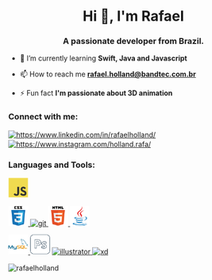 <h1 align="center">Hi 👋, I'm Rafael</h1>
<h3 align="center">A passionate developer from Brazil.</h3>

- 🌱 I’m currently learning **Swift, Java and Javascript**

- 📫 How to reach me **rafael.holland@bandtec.com.br**

- ⚡ Fun fact **I'm passionate about 3D animation**

<h3 align="left">Connect with me:</h3>
<p align="left">
<a href="https://linkedin.com/in/rafaelholland/" target="blank"><img align="center" src="https://cdn.jsdelivr.net/npm/simple-icons@3.0.1/icons/linkedin.svg" alt="https://www.linkedin.com/in/rafaelholland/" height="30" width="40" /></a>
<a href="https://www.instagram.com/holland.rafa/" target="blank"><img align="center" src="https://cdn.jsdelivr.net/npm/simple-icons@3.0.1/icons/instagram.svg" alt="https://www.instagram.com/holland.rafa/" height="30" width="40" /></a>
</p>

<h3 align="left">Languages and Tools:</h3>

<a href="https://developer.mozilla.org/en-US/docs/Web/JavaScript" target="_blank"><img src="https://raw.githubusercontent.com/devicons/devicon/master/icons/javascript/javascript-original.svg" alt="javascript" width="40" height="40"/> </a><p align="left"> <a href="https://www.w3schools.com/css/" target="_blank"> <img src="https://raw.githubusercontent.com/devicons/devicon/master/icons/css3/css3-original-wordmark.svg" alt="css3" width="40" height="40"/> </a><a href="https://git-scm.com/" target="_blank"><img src="https://www.vectorlogo.zone/logos/git-scm/git-scm-icon.svg" alt="git" width="40" height="40"/> </a> <a href="https://www.w3.org/html/" target="_blank"> <img src="https://raw.githubusercontent.com/devicons/devicon/master/icons/html5/html5-original-wordmark.svg" alt="html5" width="40" height="40"/> </a><a href="https://www.java.com" target="_blank"> <img src="https://raw.githubusercontent.com/devicons/devicon/master/icons/java/java-original.svg" alt="java" width="40" height="40"/> </a><a href="https://www.mysql.com/" target="_blank"> 
  
  <img src="https://raw.githubusercontent.com/devicons/devicon/master/icons/mysql/mysql-original-wordmark.svg" alt="mysql" width="40" height="40"/> </a><img src="https://raw.githubusercontent.com/devicons/devicon/master/icons/photoshop/photoshop-line.svg" alt="photoshop" width="40" height="40"/> </a> <a href="https://www.adobe.com/in/products/illustrator.html" target="_blank"> <img src="https://www.vectorlogo.zone/logos/adobe_illustrator/adobe_illustrator-icon.svg" alt="illustrator" width="40" height="40"/> </a><a href="https://www.adobe.com/products/xd.html" target="_blank"> <img src="https://cdn.worldvectorlogo.com/logos/adobe-xd.svg" alt="xd" width="40" height="40"/> </a>
  
  </p>

<p><img align="center" src="https://github-readme-stats.vercel.app/api/top-langs?username=rafaelholland&show_icons=true&locale=en&layout=compact" alt="rafaelholland" /></p>
